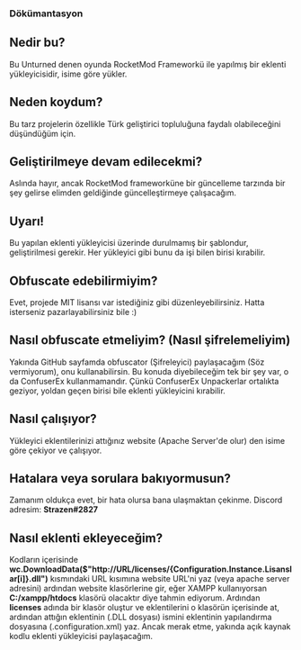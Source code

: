 ### Dökümantasyon

## Nedir bu?

Bu Unturned denen oyunda RocketMod Frameworkü ile yapılmış bir eklenti yükleyicisidir, isime göre yükler.

## Neden koydum?

Bu tarz projelerin özellikle Türk geliştirici topluluğuna faydalı olabileceğini düşündüğüm için.

## Geliştirilmeye devam edilecekmi?

Aslında hayır, ancak RocketMod frameworküne bir güncelleme tarzında bir şey gelirse elimden geldiğinde güncelleştirmeye çalışacağım.

## Uyarı!

Bu yapılan eklenti yükleyicisi üzerinde durulmamış bir şablondur, geliştirilmesi gerekir. Her yükleyici gibi bunu da işi bilen birisi kırabilir.

## Obfuscate edebilirmiyim?

Evet, projede MIT lisansı var istediğiniz gibi düzenleyebilirsiniz. Hatta isterseniz pazarlayabilirsiniz bile :)

## Nasıl obfuscate etmeliyim? (Nasıl şifrelemeliyim)

Yakında GitHub sayfamda obfuscator (Şifreleyici) paylaşacağım (Söz vermiyorum), onu kullanabilirsin. Bu konuda diyebileceğim tek bir şey var, o da ConfuserEx kullanmamandır. Çünkü ConfuserEx Unpackerlar ortalıkta geziyor, yoldan geçen birisi bile eklenti yükleyicini kırabilir.

## Nasıl çalışıyor?

Yükleyici eklentilerinizi attığınız website (Apache Server'de olur) den isime göre çekiyor ve çalışıyor.

## Hatalara veya sorulara bakıyormusun?

Zamanım oldukça evet, bir hata olursa bana ulaşmaktan çekinme. Discord adresim: **Strazen#2827**

## Nasıl eklenti ekleyeceğim?

Kodların içerisinde **wc.DownloadData($"http://URL/licenses/{Configuration.Instance.Lisanslar[i]}.dll")** kısmındaki URL kısımına website URL'ni yaz (veya apache server adresini) ardından website klasörlerine gir, eğer XAMPP kullanıyorsan **C:/xampp/htdocs** klasörü olacaktır diye tahmin ediyorum. Ardından **licenses** adında bir klasör oluştur ve eklentilerini o klasörün içerisinde at, ardından attığın eklentinin (.DLL dosyası) ismini eklentinin yapılandırma dosyasına (.configuration.xml) yaz. Ancak merak etme, yakında açık kaynak kodlu eklenti yükleyicisi paylaşacağım.
